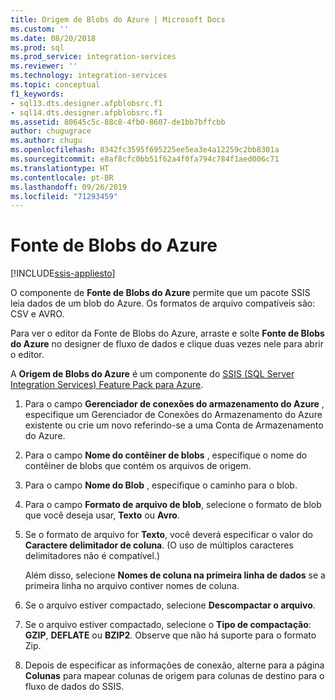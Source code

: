 ```yaml
---
title: Origem de Blobs do Azure | Microsoft Docs
ms.custom: ''
ms.date: 08/20/2018
ms.prod: sql
ms.prod_service: integration-services
ms.reviewer: ''
ms.technology: integration-services
ms.topic: conceptual
f1_keywords:
- sql13.dts.designer.afpblobsrc.f1
- sql14.dts.designer.afpblobsrc.f1
ms.assetid: 80645c5c-88c8-4fb0-8607-de1bb7bffcbb
author: chugugrace
ms.author: chugu
ms.openlocfilehash: 8342fc3595f695225ee5ea3e4a12259c2bb8301a
ms.sourcegitcommit: e8af8cfc0bb51f62a4f0fa794c784f1aed006c71
ms.translationtype: HT
ms.contentlocale: pt-BR
ms.lasthandoff: 09/26/2019
ms.locfileid: "71293459"
---
```

# <a name="azure-blob-source"></a>Fonte de Blobs do Azure

[!INCLUDE[ssis-appliesto](../../includes/ssis-appliesto-ssvrpluslinux-asdb-asdw-xxx.md)]


  O componente de **Fonte de Blobs do Azure** permite que um pacote SSIS leia dados de um blob do Azure. Os formatos de arquivo compatíveis são: CSV e AVRO.
  
  Para ver o editor da Fonte de Blobs do Azure, arraste e solte **Fonte de Blobs do Azure** no designer de fluxo de dados e clique duas vezes nele para abrir o editor.  
  
 A **Origem de Blobs do Azure** é um componente do [SSIS (SQL Server Integration Services) Feature Pack para Azure](../../integration-services/azure-feature-pack-for-integration-services-ssis.md).  
  
1.  Para o campo **Gerenciador de conexões do armazenamento do Azure** , especifique um Gerenciador de Conexões do Armazenamento do Azure existente ou crie um novo referindo-se a uma Conta de Armazenamento do Azure.  
  
2.  Para o campo **Nome do contêiner de blobs** , especifique o nome do contêiner de blobs que contém os arquivos de origem.  
  
3.  Para o campo **Nome do Blob** , especifique o caminho para o blob.  
  
4.  Para o campo **Formato de arquivo de blob**, selecione o formato de blob que você deseja usar, **Texto** ou **Avro**.  
  
5.  Se o formato de arquivo for **Texto**, você deverá especificar o valor do **Caractere delimitador de coluna**. (O uso de múltiplos caracteres delimitadores não é compatível.)

    Além disso, selecione **Nomes de coluna na primeira linha de dados** se a primeira linha no arquivo contiver nomes de coluna.

6.  Se o arquivo estiver compactado, selecione **Descompactar o arquivo**.

7.  Se o arquivo estiver compactado, selecione o **Tipo de compactação**: **GZIP**, **DEFLATE** ou **BZIP2**. Observe que não há suporte para o formato Zip.
  
8.  Depois de especificar as informações de conexão, alterne para a página **Colunas** para mapear colunas de origem para colunas de destino para o fluxo de dados do SSIS.  
  
  
